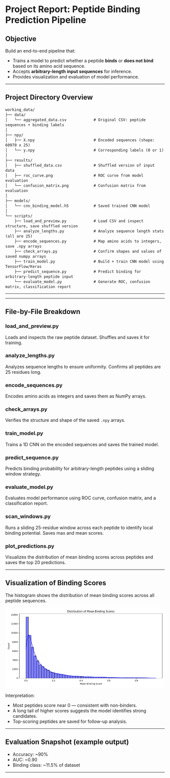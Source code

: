 # Project Report: Peptide Binding Prediction Pipeline

## Objective
Build an end-to-end pipeline that:
- Trains a model to predict whether a peptide **binds** or **does not bind** based on its amino acid sequence.
- Accepts **arbitrary-length input sequences** for inference.
- Provides visualization and evaluation of model performance.

---

## Project Directory Overview

```
working_data/
├── data/
│   └── aggregated_data.csv            # Original CSV: peptide sequences + binding labels
│
├── npy/
│   ├── X.npy                          # Encoded sequences (shape: 60970 x 25)
│   └── y.npy                          # Corresponding labels (0 or 1)
│
├── results/
│   ├── shuffled_data.csv              # Shuffled version of input data
│   ├── roc_curve.png                  # ROC curve from model evaluation
│   └── confusion_matrix.png           # Confusion matrix from evaluation
│
├── models/
│   └── cnn_binding_model.h5           # Saved trained CNN model
│
└── scripts/
    ├── load_and_preview.py            # Load CSV and inspect structure, save shuffled version
    ├── analyze_lengths.py             # Analyze sequence length stats (all are 25)
    ├── encode_sequences.py            # Map amino acids to integers, save .npy arrays
    ├── check_arrays.py                # Confirm shapes and values of saved numpy arrays
    ├── train_model.py                 # Build + train CNN model using TensorFlow/Keras
    ├── predict_sequence.py            # Predict binding for arbitrary-length peptide input
    └── evaluate_model.py              # Generate ROC, confusion matrix, classification report
```

---

---

## File-by-File Breakdown

### load_and_preview.py
Loads and inspects the raw peptide dataset. Shuffles and saves it for training.

### analyze_lengths.py
Analyzes sequence lengths to ensure uniformity. Confirms all peptides are 25 residues long.

### encode_sequences.py
Encodes amino acids as integers and saves them as NumPy arrays.

### check_arrays.py
Verifies the structure and shape of the saved `.npy` arrays.

### train_model.py
Trains a 1D CNN on the encoded sequences and saves the trained model.

### predict_sequence.py
Predicts binding probability for arbitrary-length peptides using a sliding window strategy.

### evaluate_model.py
Evaluates model performance using ROC curve, confusion matrix, and a classification report.

### scan_windows.py
Runs a sliding 25-residue window across each peptide to identify local binding potential. Saves max and mean scores.

### plot_predictions.py
Visualizes the distribution of mean binding scores across peptides and saves the top 20 predictions.

---

## Visualization of Binding Scores

The histogram shows the distribution of mean binding scores across all peptide sequences.

![Mean Score Distribution](mean_score_distribution.png)

Interpretation:
- Most peptides score near 0 — consistent with non-binders.
- A long tail of higher scores suggests the model identifies strong candidates.
- Top-scoring peptides are saved for follow-up analysis.

---

## Evaluation Snapshot (example output)
- Accuracy: ~90%
- AUC: ~0.90
- Binding class: ~11.5% of dataset

---
